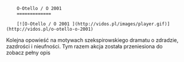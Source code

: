 
        O-Otello / O 2001 
        =============
        
        [![O-Otello / O 2001 ](http://vidos.pl/images/player.gif)](http://vidos.pl/o-otello-o-2001)
        
        
 Kolejna opowieść na motywach szekspirowskiego dramatu o zdradzie, zazdrości i nieufności. Tym razem akcja została przeniesiona do zobacz pełny opis
    